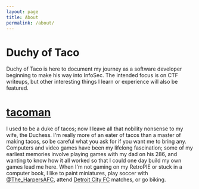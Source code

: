 ```yaml
---
layout: page
title: About
permalink: /about/
---
```


# Duchy of Taco

Duchy of Taco is here to document my journey as a software developer beginning to make his way into InfoSec.
The intended focus is on CTF writeups, but other interesting things I learn or experience will also be featured.

# [tacoman](https://twitter.com/tacoman_x86)

I used to be a duke of tacos; now I leave all that nobility nonsense to my wife, the Duchess. I'm really more of an eater of tacos than a master of making tacos, so be careful what you ask for if you want me to bring any. Computers and video games have been my lifelong fascination; some of my earliest memories involve playing games with my dad on his 286, and wanting to know how it all worked so that I could one day build my own games lead me here. When I'm not gaming on my RetroPIE or stuck in a computer book, I like to paint miniatures, play soccer with [@The_HarpersAFC](https://twitter.com/the_harpersafc), attend [Detroit City FC](https://detcityfc.com) matches, or go biking.
